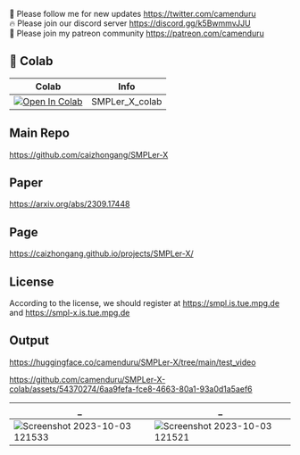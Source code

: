 🐣 Please follow me for new updates https://twitter.com/camenduru <br />
🔥 Please join our discord server https://discord.gg/k5BwmmvJJU <br />
🥳 Please join my patreon community https://patreon.com/camenduru <br />

## 🦒 Colab

| Colab | Info
| --- | --- |
[![Open In Colab](https://colab.research.google.com/assets/colab-badge.svg)](https://colab.research.google.com/github/camenduru/SMPLer-X-colab/blob/main/SMPLer_X_colab.ipynb) | SMPLer_X_colab

## Main Repo
https://github.com/caizhongang/SMPLer-X

## Paper
https://arxiv.org/abs/2309.17448

## Page
https://caizhongang.github.io/projects/SMPLer-X/

## License
According to the license, we should register at https://smpl.is.tue.mpg.de and https://smpl-x.is.tue.mpg.de

## Output

https://huggingface.co/camenduru/SMPLer-X/tree/main/test_video

https://github.com/camenduru/SMPLer-X-colab/assets/54370274/6aa9fefa-fce8-4663-80a1-93a0d1a5aef6

| _ | _
| --- | --- |
![Screenshot 2023-10-03 121533](https://github.com/camenduru/SMPLer-X-colab/assets/54370274/4e1349ec-54ff-49bb-a33d-5751c9e9f5af) | ![Screenshot 2023-10-03 121521](https://github.com/camenduru/SMPLer-X-colab/assets/54370274/630afa7c-9c28-4cff-a556-e19de273385d)
